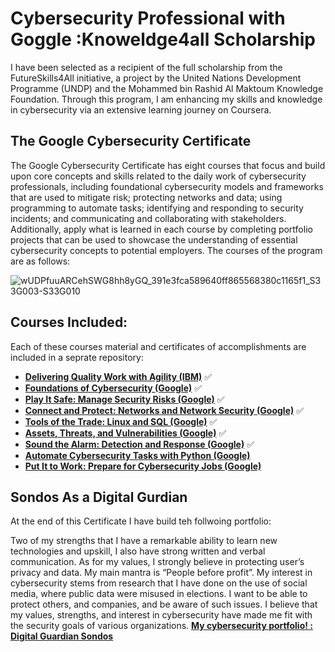 # Cybersecurity Professional with Goggle :Knoweldge4all Scholarship
I have been selected as a recipient of the full scholarship from the FutureSkills4All initiative, a project by the United Nations Development Programme (UNDP) and the Mohammed bin Rashid Al Maktoum Knowledge Foundation. Through this program, I am enhancing my skills and knowledge in cybersecurity via an extensive learning journey on Coursera.

## The Google Cybersecurity Certificate
The Google Cybersecurity Certificate has eight courses that focus and build upon core concepts and skills related to the daily work of cybersecurity professionals, including foundational cybersecurity models and frameworks that are used to mitigate risk; protecting networks and data; using programming to automate tasks; identifying and responding to security incidents; and communicating and collaborating with stakeholders. Additionally, apply what is learned in each course by completing portfolio projects that can be used to showcase the understanding of essential cybersecurity concepts to potential employers. The courses of the program are as follows: 

![wUDPfuuARCehSWG8hh8yGQ_391e3fca589640ff865568380c1165f1_S33G003-S33G010](https://github.com/user-attachments/assets/1109190a-94f8-44b2-9bef-610166d83082)


## Courses Included:
Each of these courses material and certificates of accomplishments are included in a seprate repository: 
- **[Delivering Quality Work with Agility (IBM)](https://github.com/sondosaabed/Delivering-Quality-Work-with-Agility)** ✅
- **[Foundations of Cybersecurity (Google)](https://github.com/sondosaabed/Foundations-of-Cybersecurity)** ✅
- **[Play It Safe: Manage Security Risks (Google)](https://github.com/sondosaabed/Manage-Security-Risks)** ✅
- **[Connect and Protect: Networks and Network Security (Google)](https://github.com/sondosaabed/Networks-and-Network-Security)** ✅
- **[Tools of the Trade: Linux and SQL (Google)](https://github.com/sondosaabed/Tools-of-the-Trade-Linux-and-SQL)** ✅
- **[Assets, Threats, and Vulnerabilities (Google)](https://github.com/sondosaabed/Assets-Threats-and-Vulnerabilities)** ✅
- **[Sound the Alarm: Detection and Response (Google)](https://github.com/sondosaabed/Detection-and-Response)** ✅
- **[Automate Cybersecurity Tasks with Python (Google)]()**
- **[Put It to Work: Prepare for Cybersecurity Jobs (Google)]()**



## Sondos As a Digital Gurdian
At the end of this Certificate I have build teh follwoing portfolio:

Two of my strengths that I have a remarkable ability to learn new technologies and upskill, I also have strong written and verbal communication. As for my values, I strongly believe in protecting user’s privacy and data. My main mantra is “People before profit”. My interest in cybersecurity stems from research that I have done on the use of social media, where public data were misused in elections. I want to be able to protect others, and companies, and be aware of such issues. I believe that my values, strengths, and interest in cybersecurity have made me fit with the security goals of various organizations. 
**[ My cybersecurity portfolio! : Digital Guardian Sondos](https://github.com/sondosaabed/Digital-Guardian-Sondos)**
